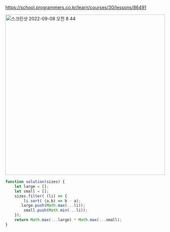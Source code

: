 https://school.programmers.co.kr/learn/courses/30/lessons/86491

<img width="500" alt="스크린샷 2022-09-08 오전 8 44" src="https://user-images.githubusercontent.com/87120463/189002713-c4b0fd01-84b4-4880-a5bc-c53e1fb45afd.png">


```js
function solution(sizes) {
    let large = [];
    let small = [];
    sizes.filter( (li) => {
        li.sort( (a,b) => b - a);
       large.push(Math.max(...li));
        small.push(Math.min(...li));
    });
    return Math.max(...large) * Math.max(...small);
}
```
